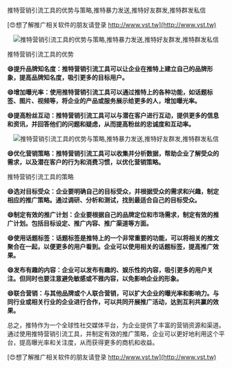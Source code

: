 推特营销引流工具的优势与策略,推特暴力发送,推特好友群发,推特群发私信

[😍想了解推广相关软件的朋友请登录 http://www.vst.tw](http://www.vst.tw)

 <center><img src="https://vst.tw/MP4/tuiguang/png/0.png" alt="推特营销引流工具的优势与策略,推特暴力发送,推特好友群发,推特群发私信"></center>

推特营销引流工具的优势

**😄提升品牌知名度：推特营销引流工具可以让企业在推特上建立自己的品牌形象，提高品牌知名度，吸引更多的目标用户。**

**😄增加曝光率：使用推特营销引流工具可以通过推特上的各种功能，如话题标签、图片、视频等，将企业的产品或服务展示给更多的人，增加曝光率。**

**😄提高粉丝互动：推特营销引流工具可以与潜在客户进行互动，提供更多的信息和资讯，并回答他们的问题和疑虑，从而提高粉丝的忠诚度和互动率。**

 <center><img src="https://vst.tw/MP4/tuiguang/png/1.png" alt="推特营销引流工具的优势与策略,推特暴力发送,推特好友群发,推特群发私信"></center>

**😄优化营销策略：推特营销引流工具可以收集并分析数据，帮助企业了解受众的需求，以及潜在客户的行为和消费习惯，以优化营销策略。**

推特营销引流工具的策略

**😄选对目标受众：企业要明确自己的目标受众，并根据受众的需求和兴趣，制定相应的推广策略。通过调研、分析和测试，找到最适合自己的目标受众。**

**😄制定有效的推广计划：企业要根据自己的品牌定位和市场需求，制定有效的推广计划。包括目标设定、推广内容、推广渠道等方面。**

**😄使用话题标签：话题标签是推特上的一个非常重要的功能，可以将相关的推文聚合在一起，以便更多的用户看到。企业可以使用相关的话题标签，提高推广效果。**

**😄发布有趣的内容：企业可以发布有趣的、娱乐性的内容，吸引更多的用户关注。但同时也要注意避免敏感或不雅内容，以免影响企业的形象。**

**😄联合营销：与其他品牌或个人联合营销，可以扩大企业的曝光率和影响力。与同行业或相关行业的企业进行合作，可以共同开展推广活动，达到互利共赢的效果。**

总之，推特作为一个全球性社交媒体平台，为企业提供了丰富的营销资源和渠道。通过使用推特营销引流工具，并制定有效的推广策略，企业可以更好地利用这个平台，提高曝光率和关注度，从而获得更多的商机和收益。

[😍想了解推广相关软件的朋友请登录 http://www.vst.tw](http://www.vst.tw)



